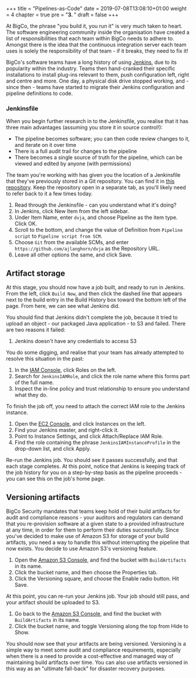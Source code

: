 +++
title = "Pipelines-as-Code"
date = 2019-07-08T13:08:10+01:00
weight = 4
chapter = true
pre = "<b>3. </b>"
draft = false
+++

At BigCo, the phrase "you build it, you run it" is very much taken to heart. The software engineering community inside the organisation have created a list of responsibilities that each team within BigCo needs to adhere to. Amongst there is the idea that the continuous integration server each team uses is solely the responsibility of that team - if it breaks, they need to fix it!

BigCo's software teams have a long history of using [Jenkins](https://jenkins.io), due to its popularity within the industry. Teams then hand-cranked their specific installations to install plug-ins relevant to them, push configuration left, right and centre and more. One day, a physical disk drive stopped working, and - since then - teams have started to migrate their Jenkins configuration and pipeline definitions to code.

### Jenkinsfile

When you begin further research in to the Jenkinsfile, you realise that it has three main advantages (assuming you store it in source control!):

- The pipeline becomes software; you can then code review changes to it, and iterate on it over time
- There is a full audit trail for changes to the pipeline
- There becomes a single source of truth for the pipeline, which can be viewed and edited by anyone (with permissions)

The team you're working with has given you the location of a Jenkinsfile that they've previously stored in a Git repository. You can find it in [this repository](https://github.com/ajlanghorn/dvja/blob/master/Jenkinsfile). Keep the repository open in a separate tab, as you'll likely need to refer back to it a few times today.

1. Read through the Jenkinsfile - can you understand what it's doing?
1. In Jenkins, click New Item from the left sidebar.
1. Under Item Name, enter `dvja`, and choose Pipeline as the item type. Click OK.
1. Scroll to the bottom, and change the value of Definition from `Pipeline script` to `Pipeline script from SCM`.
1. Choose `Git` from the available SCMs, and enter `https://github.com/ajlanghorn/dvja` as the Repository URL.
1. Leave all other options the same, and click Save.

## Artifact storage

At this stage, you should now have a job built, and ready to run in Jenkins. From the left, click `Build Now`, and then click the dashed line that appears next to the build entry in the Build History box toward the bottom left of the page. From here, we can see what Jenkins did.

You should find that Jenkins didn't complete the job, because it tried to upload an object - our packaged Java application - to S3 and failed. There are two reasons it failed:

1. Jenkins doesn't have any credentials to access S3

You do some digging, and realise that your team has already attempted to resolve this situation in the past:
1. In the [IAM Console](https://console.aws.amazon.com/iam), click Roles on the left.
1. Search for `JenkinsIAMRole`, and click the role name where this forms part of the full name.
1. Inspect the in-line policy and trust relationship to ensure you understand what they do.

To finish the job off, you need to attach the correct IAM role to the Jenkins instance.
1. Open the [EC2 Console](https://console.aws.amazon.com/ec2), and click Instances on the left.
1. Find your Jenkins master, and right-click it.
1. Point to Instance Settings, and click Attach/Replace IAM Role.
1. Find the role containing the phrase `JenkinsIAMInstanceProfile` in the drop-down list, and click Apply.

Re-run the Jenkins job. You should see it passes successfully, and that each stage completes. At this point, notice that Jenkins is keeping track of the job history for you on a step-by-step basis as the pipeline proceeds - you can see this on the job's home page.

## Versioning artifacts

BigCo Security mandates that teams keep hold of their build artifacts for audit and compliance reasons - your auditors and regulators can demand that you re-provision software at a given state to a provided infrastructure at any time, in order for them to perform their duties successfully. Since you've decided to make use of Amazon S3 for storage of your build artifacts, you need a way to handle this without interrupting the pipeline that now exists. You decide to use Amazon S3's versioning feature.

1. Open the [Amazon S3 Console](https://console.aws.amazon.com/s3), and find the bucket with `BuildArtifacts` in its name.
1. Click the bucket name, and then choose the Properties tab.
1. Click the Versioning square, and choose the Enable radio button. Hit Save.

At this point, you can re-run your Jenkins job. Your job should still pass, and your artifact should be uploaded to S3.

1. Go back to the [Amazon S3 Console](https://console.aws.amazon.com/s3), and find the bucket with `BuildArtifacts` in its name.
1. Click the bucket name, and toggle Versioning along the top from Hide to Show.

You should now see that your artifacts are being versioned. Versioning is a simple way to meet some audit and compliance requirements, especially when there is a need to provide a cost-effective and managed way of maintaining build artifacts over time. You can also use artifacts versioned in this way as an "ultimate fall-back" for disaster recovery purposes.